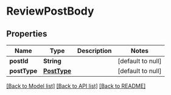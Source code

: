 # ReviewPostBody
## Properties

| Name | Type | Description | Notes |
|------------ | ------------- | ------------- | -------------|
| **postId** | **String** |  | [default to null] |
| **postType** | [**PostType**](PostType.md) |  | [default to null] |

[[Back to Model list]](../README.md#documentation-for-models) [[Back to API list]](../README.md#documentation-for-api-endpoints) [[Back to README]](../README.md)

